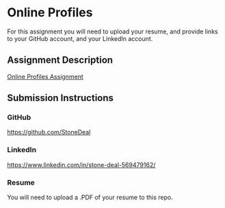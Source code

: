 # Online Profiles
For this assignment you will need to upload your resume, and provide links to your GitHub account, and your LinkedIn account.

## Assignment Description
[Online Profiles Assignment](https://education.launchcode.org/liftoff/assignments/online-profiles/)

## Submission Instructions

### GitHub
https://github.com/StoneDeal

### LinkedIn
https://www.linkedin.com/in/stone-deal-569479162/

### Resume
You will need to upload a .PDF of your resume to this repo.